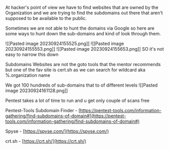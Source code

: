 
At hacker's point of view we have to find websites that are owned by the Organization and we are trying to find the subdomains out there that aren't supposed to be available to the public.

Sometimes we are not able to hunt the domains via Google so here are some ways to hunt down the sub-domains and kind of look through them.


![[Pasted image 20230924155525.png]]
![[Pasted image 20230924155553.png]]
![[Pasted image 20230924155653.png]]
SO it's not easy to narrow this down 

Subdomains Websites are not the goto tools that the mentor recommends but one of the fav site is cert.sh
as we can search for wildcard aka %.organization name

We got 100 hundreds of sub-domains that to of different levels
![[Pasted image 20230924161128.png]]

Pentest takes a lot of time to run and u get only couple of scans free




Pentest-Tools Subdomain Finder - [https://pentest-tools.com/information-gathering/find-subdomains-of-domain#](https://pentest-tools.com/information-gathering/find-subdomains-of-domain#)

Spyse - [https://spyse.com/](https://spyse.com/)

crt.sh - [https://crt.sh/](https://crt.sh/)

